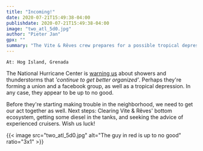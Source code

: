 ```yaml
---
title: "Incoming!"
date: 2020-07-21T15:49:38-04:00
publishdate: 2020-07-21T15:49:38-04:00
image: "two_atl_5d0.jpg"
author: "Pieter Jan"
gpx: ""
summary: "The Vite & Rêves crew prepares for a possible tropical depression."
---
```


`At: Hog Island, Grenada`

The National Hurricane Center is [warning us](https://www.nhc.noaa.gov/gtwo.php?basin=atlc&fdays=5) about showers and thunderstorms that _'continue to get better organized'_. Perhaps they're forming a union and a facebook group, as well as a tropical depression. In any case, they appear to be up to no good.

Before they're starting making trouble in the neighborhood, we need to get our act together as well. Next steps: Clearing Vite & Rêves' bottom ecosystem, getting some diesel in the tanks, and seeking the advice of experienced cruisers. Wish us luck!

{{< image src="two_atl_5d0.jpg" alt="The guy in red is up to no good" ratio="3x1" >}}

